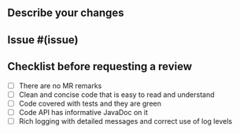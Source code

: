 ## Describe your changes

## Issue #(issue)

## Checklist before requesting a review
- [ ] There are no MR remarks
- [ ] Clean and concise code that is easy to read and understand
- [ ] Code covered with tests and they are green
- [ ] Code API has informative JavaDoc on it
- [ ] Rich logging with detailed messages and correct use of log levels
